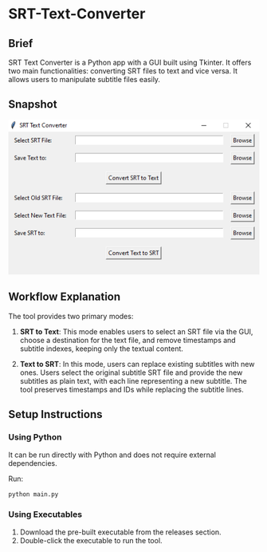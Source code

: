 # SRT-Text-Converter

## Brief

SRT Text Converter is a Python app with a GUI built using Tkinter. It offers two main functionalities: converting SRT files to text and vice versa. It allows users to manipulate subtitle files easily.

## Snapshot

![Tool Screenshot](Snapshot.png)

## Workflow Explanation

The tool provides two primary modes:

1. **SRT to Text**: This mode enables users to select an SRT file via the GUI, choose a destination for the text file, and remove timestamps and subtitle indexes, keeping only the textual content.

2. **Text to SRT**: In this mode, users can replace existing subtitles with new ones. Users select the original subtitle SRT file and provide the new subtitles as plain text, with each line representing a new subtitle. The tool preserves timestamps and IDs while replacing the subtitle lines.

## Setup Instructions

### Using Python

It can be run directly with Python and does not require external dependencies.

Run:
   ```bash
   python main.py
   ```

### Using Executables

1. Download the pre-built executable from the releases section.
2. Double-click the executable to run the tool.
